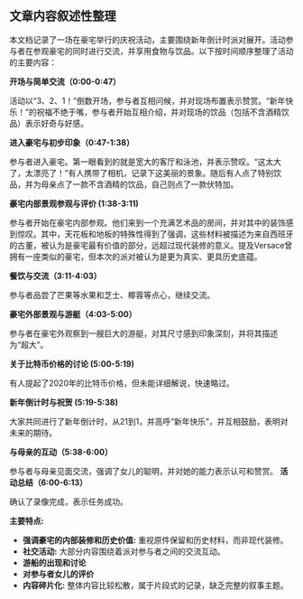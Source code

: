 ## 文章内容叙述性整理

本文档记录了一场在豪宅举行的庆祝活动，主要围绕新年倒计时派对展开。活动参与者在参观豪宅的同时进行交流，并享用食物与饮品。以下按时间顺序整理了活动的主要内容：

**开场与简单交流（0:00-0:47）**

活动以“3、2、1！”倒数开场，参与者互相问候，并对现场布置表示赞赏。“新年快乐！”的祝福不绝于嘴，参与者开始互相介绍，并对现场的饮品（包括不含酒精饮品）表示好奇与好感。

**进入豪宅与初步印象（0:47-1:38）**

参与者进入豪宅。第一眼看到的就是宽大的客厅和泳池，并表示赞叹。“这太大了，太漂亮了！”有人携带了相机，记录下这美丽的景象。随后有人点了特别饮品，并为母亲点了一款不含酒精的饮品，自己则点了一款伏特加。

**豪宅内部景观参观与评价 (1:38-3:11)**

参与者开始在豪宅内部参观。他们来到一个充满艺术品的房间，并对其中的装饰感到惊叹。其中，天花板和地板的特殊性得到了强调，这些材料被描述为来自西班牙的古董，被认为是豪宅最有价值的部分，远超过现代装修的意义。提及Versace曾拥有一座类似的豪宅，但本次的派对被认为是更为真实、更具历史底蕴。

**餐饮与交流（3:11-4:03）**

参与者品尝了芒果等水果和芝士、椰蓉等点心，继续交流。

**豪宅外部景观与游艇（4:03-5:00）**

参与者在豪宅外观察到一艘巨大的游艇，对其尺寸感到印象深刻，并将其描述为“超大”。

**关于比特币价格的讨论 (5:00-5:19)**

有人提起了2020年的比特币价格，但未能详细解说，快速略过。

**新年倒计时与祝贺 (5:19-5:38)**

大家共同进行了新年倒计时，从21到1，并高呼“新年快乐”，并互相鼓励，表明对未来的期待。

**与母亲的互动（5:38-6:00）**

参与者与母亲见面交流，强调了女儿的聪明，并对她的能力表示认可和赞赏。
**活动总结（6:00-6:13）**

确认了录像完成，表示任务成功。

**主要特点:**

*   **强调豪宅的内部装修和历史价值:** 重视原件保留和历史材料，而非现代装修。
*   **社交活动:** 大部分内容围绕着派对参与者之间的交流互动。
*   **游船的出现和讨论**
*   **对参与者女儿的评价**
* **内容碎片化:** 整体内容比较松散，属于片段式的记录，缺乏完整的叙事主题。